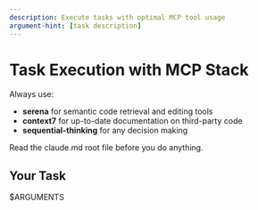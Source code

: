 ```yaml
---
description: Execute tasks with optimal MCP tool usage
argument-hint: [task description]
---
```


# Task Execution with MCP Stack

Always use:
- **serena** for semantic code retrieval and editing tools
- **context7** for up-to-date documentation on third-party code
- **sequential-thinking** for any decision making

Read the claude.md root file before you do anything.

## Your Task
$ARGUMENTS